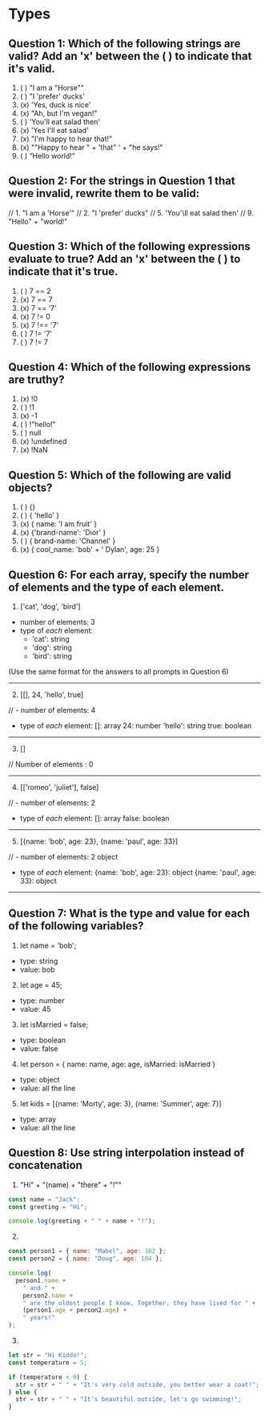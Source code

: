 # Types

## Question 1: Which of the following strings are valid? Add an 'x' between the ( ) to indicate that it's valid.

1. ( ) "I am a "Horse""
2. ( ) "I 'prefer' ducks'
3. (x) 'Yes, duck is nice'
4. (x) "Ah, but I\'m vegan!"
5. ( ) 'You'll eat salad then'
6. (x) 'Yes I\'ll eat salad'
7. (x) "I'm happy to hear that!"
8. (x) "\"Happy to hear " + 'that" ' + "he says!"
9. ( ) “Hello world!”

## Question 2: For the strings in Question 1 that were invalid, rewrite them to be valid:

// 1. "I am a 'Horse'"
// 2. "I 'prefer' ducks"
// 5. 'You'\ll eat salad then'
// 9. "Hello" + "world!"

## Question 3: Which of the following expressions evaluate to true? Add an 'x' between the ( ) to indicate that it's true.

1. ( ) 7 == 2
2. (x) 7 == 7
3. (x) 7 == '7'
4. (x) 7 != 0
5. (x) 7 !== '7'
6. ( ) 7 != '7'
7. ( ) 7 != 7

<!--  == and != are siblings. === and !== are siblings -->

## Question 4: Which of the following expressions are truthy?

1. (x) !0
2. ( ) !1
3. (x) -1
4. ( ) !"hello!"
5. ( ) null
6. (x) !undefined
7. (x) !NaN

## Question 5: Which of the following are valid objects?

1. ( ) {}
2. ( ) { 'hello' }
3. (x) { name: 'I am fruit' }
4. (x) {'brand-name': 'Dior' }
5. ( ) { brand-name: 'Channel' }
6. (x) { cool_name: 'bob' + ' Dylan', age: 25 }

## Question 6: For each array, specify the number of elements and the type of each element.

1. ['cat', 'dog', 'bird']

- number of elements: 3
- type of _each_ element:
  - 'cat': string
  - 'dog': string
  - 'bird': string

(Use the same format for the answers to all prompts in Question 6)

---

2. [[], 24, 'hello', true]

// - number of elements: 4

- type of _each_ element:
  []: array
  24: number
  'hello': string
  true: boolean

---

3. []

// Number of elements : 0

---

4. [['romeo', 'juliet'], false]

// - number of elements: 2

- type of _each_ element:
  []: array
  false: boolean

---

5. [{name: 'bob', age: 23}, {name: 'paul', age: 33}]

// - number of elements: 2 object

- type of _each_ element:
  {name: 'bob', age: 23}: object
  {name: 'paul', age: 33}: object

---

## Question 7: What is the type and value for each of the following variables?

1. let name = 'bob';

- type: string
- value: bob

2. let age = 45;

- type: number
- value: 45

3. let isMarried = false;

- type: boolean
- value: false

4. let person = { name: name, age: age, isMarried: isMarried }

- type: object
- value: all the line

5. let kids = [{name: 'Morty', age: 3}, {name: 'Summer', age: 7}]

- type: array
- value: all the line

## Question 8: Use string interpolation instead of concatenation

1. "Hi" + "(name) + "there" + "!""

```js
const name = "Jack";
const greeting = "Hi";

console.log(greeting + " " + name + "!");
```

2.

```js
const person1 = { name: "Mabel", age: 102 };
const person2 = { name: "Doug", age: 104 };

console.log(
  person1.name +
    " and " +
    person2.name +
    " are the oldest people I know. Together, they have lived for " +
    (person1.age + person2.age) +
    " years!"
);
```

3.

```js
let str = "Hi Kiddo!";
const temperature = 5;

if (temperature < 0) {
  str = str + " " + "It's very cold outside, you better wear a coat!";
} else {
  str = str + " " + "It's beautiful outside, let's go swimming!";
}
```

<!-- what’s the difference between false and falsy?
False is a boolean value, there is only one “false” value. falsy refers to a value that evaluates to false.
So in an “if” condition:
let hello = 5;
if (hello) {
  console.log('hello!');
}

hello is truthy, so the condition is met, which means the code inside the if statement executes. Whereas in this case:

let hello = 0;
if (hello) {
  console.log('hello!');
}

0 is a falsy value, so the condition is not met, and nothing happens (no greeting logged to the console) -->

